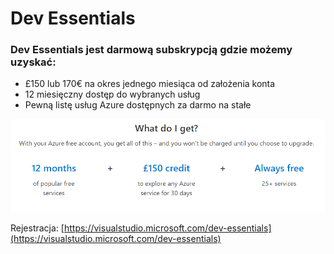 # Dev Essentials

### Dev Essentials jest darmową subskrypcją gdzie możemy uzyskać:

* £150 lub 170€ na okres jednego miesiąca od założenia konta
* 12 miesięczny dostęp do wybranych usług
* Pewną listę usług Azure dostępnych za darmo na stałe

![](../.gitbook/assets/image%20%2810%29.png)

Rejestracja: [https://visualstudio.microsoft.com/dev-essentials](https://visualstudio.microsoft.com/dev-essentials)

